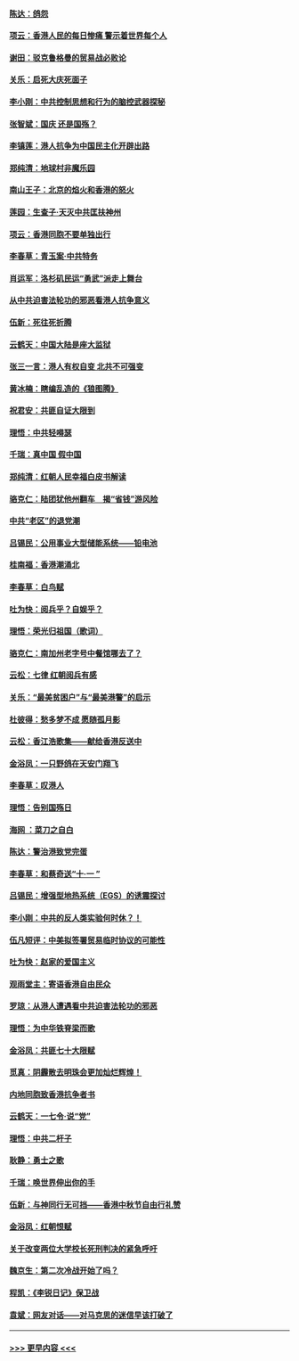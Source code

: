 #### [陈达：鸽怨](../pages/nsc993/n11561879.md?t=10022144) 
#### [项云：香港人民的每日惨痛  警示着世界每个人](../pages/nsc993/n11559273.md?t=10022144) 
#### [谢田：驳克鲁格曼的贸易战必败论](../pages/nsc993/n11555840.md?t=10022144) 
#### [关乐：启死大庆死面子](../pages/nsc993/n11556823.md?t=10022144) 
#### [李小刚：中共控制思想和行为的脑控武器探秘](../pages/nsc993/n11556776.md?t=10022144) 
#### [张智斌：国庆  还是国殇？](../pages/nsc993/n11556617.md?t=10022144) 
#### [李镇莲：港人抗争为中国民主化开辟出路](../pages/nsc993/n11556570.md?t=10022144) 
#### [郑纯清：地球村非魔乐园](../pages/nsc993/n11555415.md?t=10022144) 
#### [南山王子：北京的焰火和香港的怒火](../pages/nsc993/n11555318.md?t=10022144) 
#### [莲园：生查子·天灭中共匡扶神州](../pages/nsc993/n11555302.md?t=10022144) 
#### [项云：香港同胞不要单独出行](../pages/nsc993/n11555276.md?t=10022144) 
#### [李春草：青玉案‧中共特务](../pages/nsc993/n11552356.md?t=10022144) 
#### [肖运军：洛杉矶民运“勇武”派走上舞台](../pages/nsc993/n11551595.md?t=10022144) 
#### [从中共迫害法轮功的邪恶看港人抗争意义](../pages/nsc993/n11540858.md?t=10022144) 
#### [伍新：死往死折腾](../pages/nsc993/n11550174.md?t=10022144) 
#### [云鹤天：中国大陆是座大监狱](../pages/nsc993/n11550155.md?t=10022144) 
#### [张三一言：港人有权自变 北共不可强变](../pages/nsc993/n11550132.md?t=10022144) 
#### [黄冰楠：瞎编乱造的《狼图腾》](../pages/nsc993/n11550082.md?t=10022144) 
#### [祝君安：共匪自证大限到](../pages/nsc993/n11550041.md?t=10022144) 
#### [理悟：中共轻嘚瑟](../pages/nsc993/n11547978.md?t=10022144) 
#### [千瑞：真中国 假中国](../pages/nsc993/n11547865.md?t=10022144) 
#### [郑纯清：红朝人民幸福白皮书解读](../pages/nsc993/n11547499.md?t=10022144) 
#### [骆克仁：陆团犹他州翻车　揭“省钱”游风险](../pages/nsc993/n11546977.md?t=10022144) 
#### [中共“老区”的退党潮](../pages/nsc993/n11545995.md?t=10022144) 
#### [吕锡民：公用事业大型储能系统——铅电池](../pages/nsc993/n11545701.md?t=10022144) 
#### [桂南福：香港潮涌北](../pages/nsc993/n11545682.md?t=10022144) 
#### [李春草：白鸟赋](../pages/nsc993/n11545663.md?t=10022144) 
#### [吐为快：阅兵乎？自娱乎？](../pages/nsc993/n11545625.md?t=10022144) 
#### [理悟：荣光归祖国（歌词）](../pages/nsc993/n11545616.md?t=10022144) 
#### [骆克仁：南加州老字号中餐馆哪去了？](../pages/nsc993/n11545120.md?t=10022144) 
#### [云松：七律 红朝阅兵有感](../pages/nsc993/n11542394.md?t=10022144) 
#### [关乐：“最美贫困户”与“最美港警”的启示](../pages/nsc993/n11542252.md?t=10022144) 
#### [杜彼得：愁多梦不成 愿随孤月影](../pages/nsc993/n11540296.md?t=10022144) 
#### [云松：香江浩歌集——献给香港反送中](../pages/nsc993/n11540149.md?t=10022144) 
#### [金浴凤：一只野鸽在天安门翔飞](../pages/nsc993/n11540280.md?t=10022144) 
#### [李春草：叹港人](../pages/nsc993/n11540119.md?t=10022144) 
#### [理悟：告别国殇日](../pages/nsc993/n11539610.md?t=10022144) 
#### [海网 ：菜刀之自白](../pages/nsc993/n11539597.md?t=10022144) 
#### [陈达：警治港致党完蛋](../pages/nsc993/n11538127.md?t=10022144) 
#### [李春草：和蔡奇送“十·一 ”](../pages/nsc993/n11537810.md?t=10022144) 
#### [吕锡民：增强型地热系统（EGS）的诱震探讨](../pages/nsc993/n11537765.md?t=10022144) 
#### [李小刚：中共的反人类实验何时休？！](../pages/nsc993/n11537669.md?t=10022144) 
#### [伍凡短评：中美拟签署贸易临时协议的可能性](../pages/nsc993/n11536773.md?t=10022144) 
#### [吐为快：赵家的爱国主义](../pages/nsc993/n11536750.md?t=10022144) 
#### [观雨堂主：寄语香港自由民众](../pages/nsc993/n11536735.md?t=10022144) 
#### [罗琼：从港人遭遇看中共迫害法轮功的邪恶](../pages/nsc993/n11507862.md?t=10022144) 
#### [理悟：为中华铁脊梁而歌](../pages/nsc993/n11534458.md?t=10022144) 
#### [金浴凤：共匪七十大限赋](../pages/nsc993/n11534434.md?t=10022144) 
#### [觅真：阴霾散去明珠会更加灿烂辉煌！](../pages/nsc993/n11531858.md?t=10022144) 
#### [内地同胞致香港抗争者书](../pages/nsc993/n11531645.md?t=10022144) 
#### [云鹤天：一七令‧说“党”](../pages/nsc993/n11529099.md?t=10022144) 
#### [理悟：中共二杆子](../pages/nsc993/n11529046.md?t=10022144) 
#### [耿静：勇士之歌](../pages/nsc993/n11527562.md?t=10022144) 
#### [千瑞：唤世界伸出你的手](../pages/nsc993/n11526942.md?t=10022144) 
#### [伍新：与神同行无可挡——香港中秋节自由行礼赞](../pages/nsc993/n11526801.md?t=10022144) 
#### [金浴凤：红朝恨赋](../pages/nsc993/n11524312.md?t=10022144) 
#### [关于改变两位大学校长死刑判决的紧急呼吁](../pages/nsc993/n11524103.md?t=10022144) 
#### [魏京生：第二次冷战开始了吗？](../pages/nsc993/n11524023.md?t=10022144) 
#### [程凯：《李锐日记》保卫战](../pages/nsc993/n11522922.md?t=10022144) 
#### [袁斌：网友对话——对马克思的迷信早该打破了](../pages/nsc993/n11522561.md?t=10022144) 

----
#### [ >>> 更早内容 <<< ](../indexes/nsc993-earlier.md)
